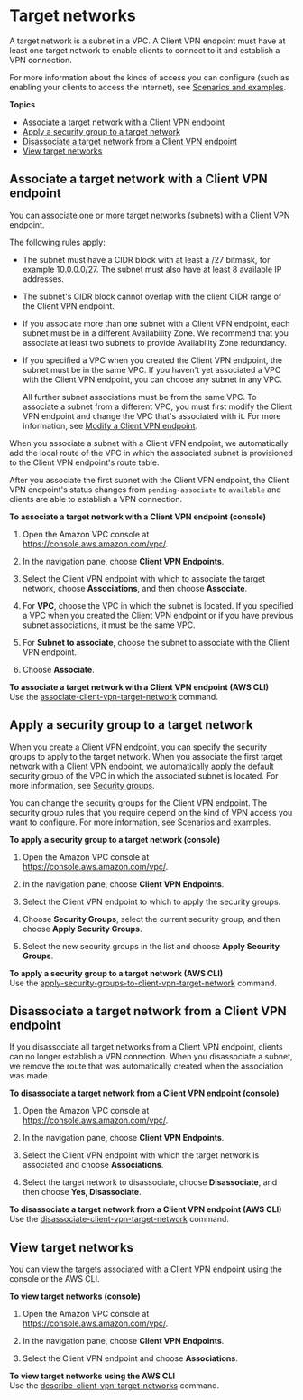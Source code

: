 # Target networks<a name="cvpn-working-target"></a>

A target network is a subnet in a VPC\. A Client VPN endpoint must have at least one target network to enable clients to connect to it and establish a VPN connection\. 

For more information about the kinds of access you can configure \(such as enabling your clients to access the internet\), see [Scenarios and examples](scenario.md)\.

**Topics**
+ [Associate a target network with a Client VPN endpoint](#cvpn-working-target-associate)
+ [Apply a security group to a target network](#cvpn-working-target-apply)
+ [Disassociate a target network from a Client VPN endpoint](#cvpn-working-target-disassociate)
+ [View target networks](#cvpn-working-target-view)

## Associate a target network with a Client VPN endpoint<a name="cvpn-working-target-associate"></a>

You can associate one or more target networks \(subnets\) with a Client VPN endpoint\. 

The following rules apply:
+ The subnet must have a CIDR block with at least a /27 bitmask, for example 10\.0\.0\.0/27\. The subnet must also have at least 8 available IP addresses\. 
+ The subnet's CIDR block cannot overlap with the client CIDR range of the Client VPN endpoint\.
+ If you associate more than one subnet with a Client VPN endpoint, each subnet must be in a different Availability Zone\. We recommend that you associate at least two subnets to provide Availability Zone redundancy\.
+ If you specified a VPC when you created the Client VPN endpoint, the subnet must be in the same VPC\. If you haven't yet associated a VPC with the Client VPN endpoint, you can choose any subnet in any VPC\. 

  All further subnet associations must be from the same VPC\. To associate a subnet from a different VPC, you must first modify the Client VPN endpoint and change the VPC that's associated with it\. For more information, see [Modify a Client VPN endpoint](cvpn-working-endpoints.md#cvpn-working-endpoint-modify)\.

When you associate a subnet with a Client VPN endpoint, we automatically add the local route of the VPC in which the associated subnet is provisioned to the Client VPN endpoint's route table\.

After you associate the first subnet with the Client VPN endpoint, the Client VPN endpoint's status changes from `pending-associate` to `available` and clients are able to establish a VPN connection\.

**To associate a target network with a Client VPN endpoint \(console\)**

1. Open the Amazon VPC console at [https://console\.aws\.amazon\.com/vpc/](https://console.aws.amazon.com/vpc/)\.

1. In the navigation pane, choose **Client VPN Endpoints**\.

1. Select the Client VPN endpoint with which to associate the target network, choose **Associations**, and then choose **Associate**\.

1. For **VPC**, choose the VPC in which the subnet is located\. If you specified a VPC when you created the Client VPN endpoint or if you have previous subnet associations, it must be the same VPC\.

1. For **Subnet to associate**, choose the subnet to associate with the Client VPN endpoint\.

1. Choose **Associate**\.

**To associate a target network with a Client VPN endpoint \(AWS CLI\)**  
Use the [associate\-client\-vpn\-target\-network](https://docs.aws.amazon.com/cli/latest/reference/ec2/associate-client-vpn-target-network.html) command\.

## Apply a security group to a target network<a name="cvpn-working-target-apply"></a>

When you create a Client VPN endpoint, you can specify the security groups to apply to the target network\. When you associate the first target network with a Client VPN endpoint, we automatically apply the default security group of the VPC in which the associated subnet is located\. For more information, see [Security groups](client-authorization.md#security-groups)\.

You can change the security groups for the Client VPN endpoint\. The security group rules that you require depend on the kind of VPN access you want to configure\. For more information, see [Scenarios and examples](scenario.md)\.

**To apply a security group to a target network \(console\)**

1. Open the Amazon VPC console at [https://console\.aws\.amazon\.com/vpc/](https://console.aws.amazon.com/vpc/)\.

1. In the navigation pane, choose **Client VPN Endpoints**\.

1. Select the Client VPN endpoint to which to apply the security groups\.

1. Choose **Security Groups**, select the current security group, and then choose **Apply Security Groups**\.

1. Select the new security groups in the list and choose **Apply Security Groups**\.

**To apply a security group to a target network \(AWS CLI\)**  
Use the [apply\-security\-groups\-to\-client\-vpn\-target\-network](https://docs.aws.amazon.com/cli/latest/reference/ec2/apply-security-groups-to-client-vpn-target-network.html) command\.

## Disassociate a target network from a Client VPN endpoint<a name="cvpn-working-target-disassociate"></a>

If you disassociate all target networks from a Client VPN endpoint, clients can no longer establish a VPN connection\. When you disassociate a subnet, we remove the route that was automatically created when the association was made\.

**To disassociate a target network from a Client VPN endpoint \(console\)**

1. Open the Amazon VPC console at [https://console\.aws\.amazon\.com/vpc/](https://console.aws.amazon.com/vpc/)\.

1. In the navigation pane, choose **Client VPN Endpoints**\.

1. Select the Client VPN endpoint with which the target network is associated and choose **Associations**\.

1. Select the target network to disassociate, choose **Disassociate**, and then choose **Yes, Disassociate**\.

**To disassociate a target network from a Client VPN endpoint \(AWS CLI\)**  
Use the [disassociate\-client\-vpn\-target\-network](https://docs.aws.amazon.com/cli/latest/reference/ec2/disassociate-client-vpn-target-network.html) command\.

## View target networks<a name="cvpn-working-target-view"></a>

You can view the targets associated with a Client VPN endpoint using the console or the AWS CLI\.

**To view target networks \(console\)**

1. Open the Amazon VPC console at [https://console\.aws\.amazon\.com/vpc/](https://console.aws.amazon.com/vpc/)\.

1. In the navigation pane, choose **Client VPN Endpoints**\.

1. Select the Client VPN endpoint and choose **Associations**\.

**To view target networks using the AWS CLI**  
Use the [describe\-client\-vpn\-target\-networks](https://docs.aws.amazon.com/cli/latest/reference/ec2/describe-client-vpn-target-networks.html) command\.